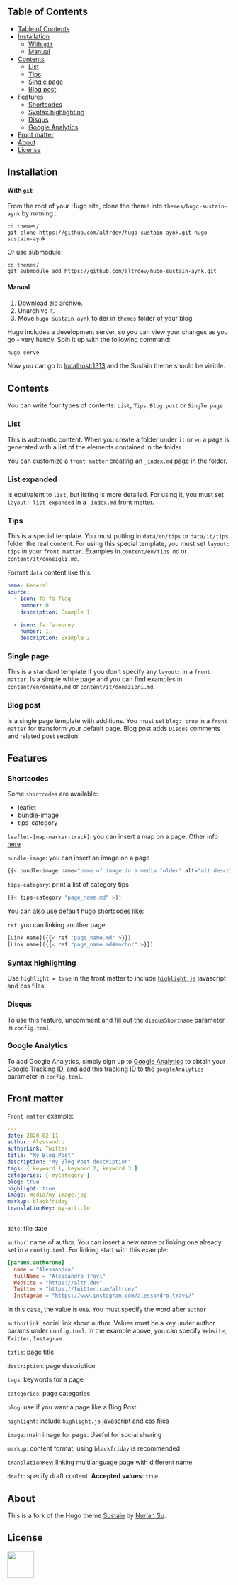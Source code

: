 ## Table of Contents

- [Table of Contents](#table-of-contents)
- [Installation](#installation)
    - [With `git`](#with-git)
    - [Manual](#manual)
- [Contents](#contents)
    - [List](#list)
    - [Tips](#tips)
    - [Single page](#single-page)
    - [Blog post](#blog-post)
- [Features](#features)
    - [Shortcodes](#shortcodes)
    - [Syntax highlighting](#syntax-highlighting)
    - [Disqus](#disqus)
    - [Google Analytics](#google-analytics)
- [Front matter](#front-matter)
- [About](#about)
- [License](#license)

## Installation

#### With `git`

From the root of your Hugo site, clone the theme into `themes/hugo-sustain-aynk` by running :
```
cd themes/
git clone https://github.com/altrdev/hugo-sustain-aynk.git hugo-sustain-aynk
```

Or use submodule:
```
cd themes/
git submodule add https://github.com/altrdev/hugo-sustain-aynk.git
```

#### Manual

1. [Download][zip-archive] zip archive.
2. Unarchive it.
3. Move `hugo-sustain-aynk` folder in `themes` folder of your blog

Hugo includes a development server, so you can view your changes as you go -
very handy. Spin it up with the following command:

``` sh
hugo serve
```

Now you can go to [localhost:1313][local] and the Sustain
theme should be visible.

## Contents
You can write four types of contents: `List`, `Tips`, `Blog post` or `Single page`  

### List
This is automatic content. 
When you create a folder under `it` or `en` a page is generated with a list of the elements contained in the folder.

You can customize a `front matter` creating an `_index.md` page in the folder.

### List expanded
Is equivalent to `list`, but listing is more detailed. 
For using it, you must set `layout: list-expanded` in a `_index.md` front matter.

### Tips
This is a special template.
You must putting in `data/en/tips` or `data/it/tips` folder the real content.
For using this special template, you must set `layout: tips` in your `front matter`.
Examples in `content/en/tips.md` or `content/it/consigli.md`.

Format `data` content like this:
```yaml
name: General
source:
  - icon: fa fa-flag
    number: 0
    description: Example 1

  - icon: fa fa-money
    number: 1
    description: Example 2
```

### Single page
This is a standard template if you don't specify any `layout:` in a `front matter`.
Is a simple white page and you can find examples in `content/en/donate.md` or `content/it/donazioni.md`.

### Blog post
Is a single page template with additions.
You must set `blog: true` in a `front matter` for transform your default page.
Blog post adds `Disqus` comments and related post section.

## Features

### Shortcodes
Some `shortcodes` are available:

+ leaflet
+ bundle-image
+ tips-category

`leaflet-[map-marker-track]`: you can insert a map on a page. Other info [here][leaflet-shortcode]

`bundle-image`: you can insert an image on a page
```js
{{< bundle-image name="name of image in a media folder" alt="alt description" caption="caption description" >}}
```

`tips-category`: print a list of category tips
```js
{{< tips-category "page_name.md" >}}
```

You can also use default hugo shortcodes like:

`ref`: you can linking another page 
```js
[Link name]({{< ref "page_name.md" >}})
[Link name]({{< ref "page_name.md#anchor" >}})
``` 

### Syntax highlighting

Use `highlight = true` in the front matter to include [`highlight.js`][highlight-js] javascript and css files.

### Disqus

To use this feature, uncomment and fill out the `disqusShortname` parameter in `config.toml`.

### Google Analytics

To add Google Analytics, simply sign up to [Google Analytics][g-analytics] to obtain your Google Tracking ID, and add this tracking ID to the `googleAnalytics` parameter in `config.toml`.

## Front matter
`Front matter` example:

```yaml
---
date: 2020-02-11
author: Alessandro
authorLink: Twitter
title: "My Blog Post"
description: "My Blog Post description"
tags: [ keyword 1, keyword 2, keyword 3 ]
categories: [ mycategory ]
blog: true
highlight: true
image: media/my-image.jpg
markup: blackfriday
translationKey: my-article
---
```

`date`: file date

`author`: name of author. You can insert a new name or linking one already set in a `config.toml`. For linking start with this example:

```toml
[params.authorOne]
  name = "Alessandro"
  fullName = "Alessandro Travi"
  Website = "https://altr.dev"
  Twitter = "https://twitter.com/altrdev"
  Instagram = "https://www.instagram.com/alessandro.travi/"
```
In this case, the value is `One`. You must specify the word after `author`

`authorLink`: social link about author. Values must be a key under author params under `config.toml`. In the example above, you can specify `Website`, `Twitter`, `Instagram`

`title`: page title

`description`: page description

`tags`: keywords for a page

`categories`: page categories

`blog`: use if you want a page like a Blog Post

`highlight`: include `highlight.js` javascript and css files

`image`: main image for page. Useful for social sharing

`markup`: content format; using `blackfriday` is recommended 

`translationKey`: linking multilanguage page with different name. 

`draft`: specify draft content. **Accepted values**: `true`

## About

This is a fork of the Hugo theme [Sustain][sustain] by [Nurlan Su][sustain-author].

## License
<p>
  <a href="./LICENSE.md"><img src="https://upload.wikimedia.org/wikipedia/commons/thumb/0/0c/MIT_logo.svg/642px-MIT_logo.svg.png" height="60px"></a>
</p>

[sustain]: https://github.com/nurlansu/hugo-sustain
[sustain-author]: https://github.com/nurlansu
[zip-archive]: https://github.com/altrdev/hugo-sustain-aynk/archive/master.zip
[local]: http://localhost:1313/
[highlight-js]: https://highlightjs.org/
[g-analytics]: https://www.google.com/analytics/
[leaflet-shortcode]: https://github.com/altrdev/hugo-leaflet 
